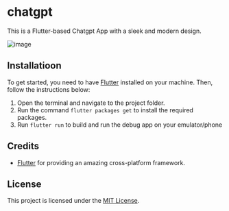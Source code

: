# chatgpt

This is a Flutter-based Chatgpt App with a sleek and modern design.

![image](https://user-images.githubusercontent.com/67297759/220212716-a0336eff-0b09-411d-b827-dab8597fe806.png)

## Installatioon
To get started, you need to have [Flutter](https://flutter.dev/docs/get-started/install) installed on your machine. Then, follow the instructions below:

1. Open the terminal and navigate to the project folder.
2. Run the command `flutter packages get` to install the required packages.
3. Run `flutter run` to build and run the debug app on your emulator/phone

## Credits

- [Flutter](https://flutter.dev) for providing an amazing cross-platform framework.

## License

This project is licensed under the [MIT License](https://github.com/rrdhoi/chatgpt/blob/master/LICENSE).
